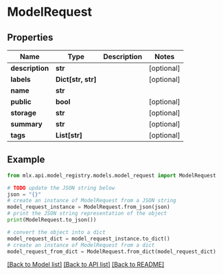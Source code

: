 # ModelRequest


## Properties

Name | Type | Description | Notes
------------ | ------------- | ------------- | -------------
**description** | **str** |  | [optional] 
**labels** | **Dict[str, str]** |  | [optional] 
**name** | **str** |  | 
**public** | **bool** |  | [optional] 
**storage** | **str** |  | [optional] 
**summary** | **str** |  | [optional] 
**tags** | **List[str]** |  | [optional] 

## Example

```python
from mlx.api.model_registry.models.model_request import ModelRequest

# TODO update the JSON string below
json = "{}"
# create an instance of ModelRequest from a JSON string
model_request_instance = ModelRequest.from_json(json)
# print the JSON string representation of the object
print(ModelRequest.to_json())

# convert the object into a dict
model_request_dict = model_request_instance.to_dict()
# create an instance of ModelRequest from a dict
model_request_from_dict = ModelRequest.from_dict(model_request_dict)
```
[[Back to Model list]](../README.md#documentation-for-models) [[Back to API list]](../README.md#documentation-for-api-endpoints) [[Back to README]](../README.md)


